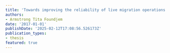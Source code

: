 ```yaml
---
title: 'Towards improving the reliability of live migration operations in OpenStack clouds'
authors:
- Armstrong Tita Foundjem
date: '2017-01-01'
publishDate: '2025-02-12T17:08:56.526173Z'
publication_types:
- thesis
featured: true
---
```

